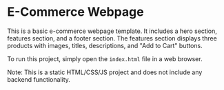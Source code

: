 E-Commerce Webpage
=====================

This is a basic e-commerce webpage template. It includes a hero section, features section, and a footer section. The features section displays three products with images, titles, descriptions, and "Add to Cart" buttons.

To run this project, simply open the `index.html` file in a web browser.

Note: This is a static HTML/CSS/JS project and does not include any backend functionality.